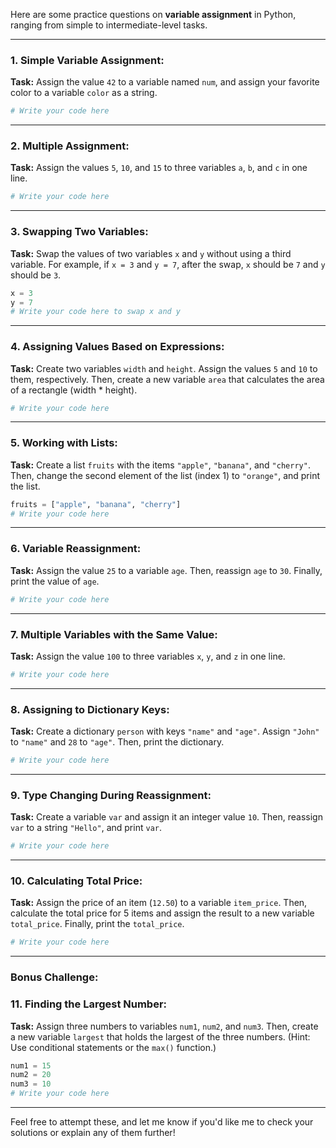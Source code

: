 Here are some practice questions on **variable assignment** in Python, ranging from simple to intermediate-level tasks.

---

### **1. Simple Variable Assignment:**

**Task:**
Assign the value `42` to a variable named `num`, and assign your favorite color to a variable `color` as a string.

```python
# Write your code here
```

---

### **2. Multiple Assignment:**

**Task:**
Assign the values `5`, `10`, and `15` to three variables `a`, `b`, and `c` in one line.

```python
# Write your code here
```

---

### **3. Swapping Two Variables:**

**Task:**
Swap the values of two variables `x` and `y` without using a third variable. For example, if `x = 3` and `y = 7`, after the swap, `x` should be `7` and `y` should be `3`.

```python
x = 3
y = 7
# Write your code here to swap x and y
```

---

### **4. Assigning Values Based on Expressions:**

**Task:**
Create two variables `width` and `height`. Assign the values `5` and `10` to them, respectively. Then, create a new variable `area` that calculates the area of a rectangle (width \* height).

```python
# Write your code here
```

---

### **5. Working with Lists:**

**Task:**
Create a list `fruits` with the items `"apple"`, `"banana"`, and `"cherry"`. Then, change the second element of the list (index 1) to `"orange"`, and print the list.

```python
fruits = ["apple", "banana", "cherry"]
# Write your code here
```

---

### **6. Variable Reassignment:**

**Task:**
Assign the value `25` to a variable `age`. Then, reassign `age` to `30`. Finally, print the value of `age`.

```python
# Write your code here
```

---

### **7. Multiple Variables with the Same Value:**

**Task:**
Assign the value `100` to three variables `x`, `y`, and `z` in one line.

```python
# Write your code here
```

---

### **8. Assigning to Dictionary Keys:**

**Task:**
Create a dictionary `person` with keys `"name"` and `"age"`. Assign `"John"` to `"name"` and `28` to `"age"`. Then, print the dictionary.

```python
# Write your code here
```

---

### **9. Type Changing During Reassignment:**

**Task:**
Create a variable `var` and assign it an integer value `10`. Then, reassign `var` to a string `"Hello"`, and print `var`.

```python
# Write your code here
```

---

### **10. Calculating Total Price:**

**Task:**
Assign the price of an item (`12.50`) to a variable `item_price`. Then, calculate the total price for 5 items and assign the result to a new variable `total_price`. Finally, print the `total_price`.

```python
# Write your code here
```

---

### **Bonus Challenge:**

### **11. Finding the Largest Number:**

**Task:**
Assign three numbers to variables `num1`, `num2`, and `num3`. Then, create a new variable `largest` that holds the largest of the three numbers. (Hint: Use conditional statements or the `max()` function.)

```python
num1 = 15
num2 = 20
num3 = 10
# Write your code here
```

---

Feel free to attempt these, and let me know if you'd like me to check your solutions or explain any of them further!
